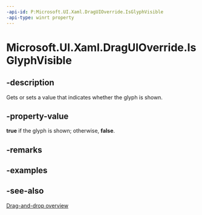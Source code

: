 ```yaml
---
-api-id: P:Microsoft.UI.Xaml.DragUIOverride.IsGlyphVisible
-api-type: winrt property
---
```


<!-- Property syntax
public bool IsGlyphVisible { get;  set; }
-->

# Microsoft.UI.Xaml.DragUIOverride.IsGlyphVisible

## -description
Gets or sets a value that indicates whether the glyph is shown.

## -property-value
**true** if the glyph is shown; otherwise, **false**.

## -remarks

## -examples

## -see-also

[Drag-and-drop overview](/windows/apps/design/input/drag-and-drop)
